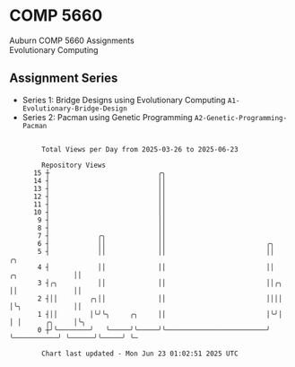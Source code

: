 # COMP 5660
Auburn COMP 5660 Assignments  
Evolutionary Computing

## Assignment Series
- Series 1: Bridge Designs using Evolutionary Computing `A1-Evolutionary-Bridge-Design`
- Series 2: Pacman using Genetic Programming `A2-Genetic-Programming-Pacman`

```

        Total Views per Day from 2025-03-26 to 2025-06-23

        Repository Views
      15 ┼                           ╭╮
      14 ┤                           ││
      13 ┤                           ││
      12 ┤                           ││
      11 ┤                           ││
      10 ┤                           ││
       9 ┤                           ││
       8 ┤                           ││
       7 ┤            ╭╮             ││
       6 ┤            ││             ││                         ╭╮
       5 ┤            ││             ││                         ││                             ╭╮
       4 ┤            ││             ││                         ││             ╭╮              ││
       3 ┤╭╮          ││             ││                         ││╭╮           ││              ││
       2 ┤││        ╭╮││             ││                         ││││           │╰╮             ││
       1 ┤││        │╰╯╰╮     ╭╮     ││                         │╰╯│           │ │      ╭╮     │╰╮
       0 ┼╯╰────────╯   ╰─────╯╰─────╯╰─────────────────────────╯  ╰───────────╯ ╰──────╯╰─────╯ ╰─

        Chart last updated - Mon Jun 23 01:02:51 2025 UTC
        
```
